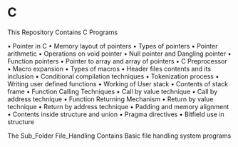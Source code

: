 # C
This Repository Contains C Programs 

• Pointer in C
• Memory layout of pointers
• Types of pointers
• Pointer arithmetic 
• Operations on void pointer
• Null pointer and Dangling pointer
• Function pointers
• Pointer to array and array of pointers
• C Preprocessor
• Macro expansion
• Types of macros
• Header files contents and its inclusion
• Conditional compilation techniques
• Tokenization process
• Writing user defined functions
• Working of User stack
• Contents of stack frame
• Function Calling Techniques
• Call by value technique
• Call by address technique
• Function Returning Mechanism
• Return by value technique
• Return by address technique
• Padding and memory alignment
• Contents inside structure and union 
• Pragma directives
• Bitfield use in structure 

The Sub_Folder File_Handling Contains Basic file handling system programs
